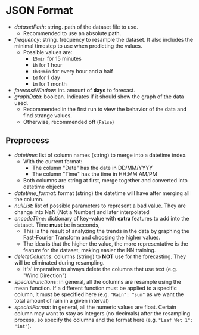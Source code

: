 # JSON Format

- _datasetPath_: string. path of the dataset file to use.
  - Recommended to use an absolute path.
- _frequency_: string. frequency to resample the dataset. It also includes
  the minimal timestep to use when predicting the values.
  - Possible values are:
    - `15min` for 15 minutes
    - `1h` for 1 hour
    - `1h30min` for every hour and a half
    - `1d` for 1 day
    - `1m` for 1 month
- _forecastWindow_: int. amount of __days__ to forecast.
- _graphData_: boolean. Indicates if it should show the graph of the data
  used.
  - Recommended in the first run to view the behavior of the data and find
    strange values.
  - Otherwise, recommended off (`False`)

## Preprocess

- _datetime_: list of column names (string) to merge into a datetime index.
  - With the current format:
    - The column "Date" has the date in DD/MM/YYYY
    - The column "Time" has the time in HH:MM AM/PM
  - Both columns are string at first, merge together and converted into
    datetime objects
- _datetime\_format_: format (string) the datetime will have after merging
  all the column.
- _nullList_: list of possible parameters to represent a bad value. They
  are change into NaN (Not a Number) and later interpolated
- _encodeTime_: dictionary of key-value with __extra__ features to add into
  the dataset. Time __must__ be in seconds,
  - This is the result of analyzing the trends in the data by graphing the
    Fast-Fourier Transform and choosing the higher values.
  - The idea is that the higher the value, the more representative is the
    feature for the dataset, making easier the NN training.
- _deleteColumns_: columns (string) to __NOT__ use for the forecasting.
  They will be eliminated during resampling.
  - It's' imperative to always delete the columns that use text (e.g. "Wind
    Direction")
- _specialFunctions_: in general, all the columns are resample using the
  mean function. If a different function must be applied to a specific
  column, it must be specified here (e.g. `"Rain": "sum"` as we want the
  total amount of rain in a given interval)
- _specialFormat_: in general, all the numeric values are float. Certain
  column may want to stay as integers (no decimals) after the resampling
  process, so specify the columns and the format here (e.g. `"Leaf Wet 1": "int"`).
